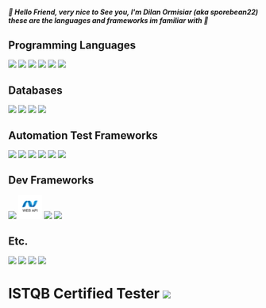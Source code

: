 ##### :whale: Hello Friend, very nice to See you, I'm Dilan Ormisiar (aka sporebean22) these are the languages and frameworks im familiar with :whale2:

## Programming Languages
<img src="https://upload.wikimedia.org/wikipedia/commons/7/7a/C_Sharp_logo.svg" height="48px" width="auto" /> <img src="https://cdn.iconscout.com/icon/free/png-256/powershell-2-569189.png" height="48px" width="auto" /> <img src="https://user-images.githubusercontent.com/30186107/29488525-f55a69d0-84da-11e7-8a39-5476f663b5eb.png" height="48px" width="auto" /> <img src="https://cdn3.iconfinder.com/data/icons/logos-and-brands-adobe/512/267_Python-512.png" height="48px" width="auto" /> <img src="https://icon-library.com/images/java-icon-image/java-icon-image-0.jpg" height="48px" width="auto" /> <img src="https://banner2.cleanpng.com/20180519/zqq/kisspng-php-server-side-scripting-yii-web-application-scri-5b00d886698cb9.3580042815267820864324.jpg" height="35px" width="auto" />

## Databases
<img src="https://hackr.io/tutorials/learn-sql-server/logo/logo-sql-server?ver=1557508629" height="48px" width="auto" /> <img src="https://upload.wikimedia.org/wikipedia/en/thumb/6/68/Oracle_SQL_Developer_logo.svg/1200px-Oracle_SQL_Developer_logo.svg.png" height="48px" width="auto" /> <img src="https://www.bloorresearch.com/wp-content/uploads/2013/03/MONGO-DB-logo-300x470-.png" height="40px" width="auto" /> <img src="https://icons-for-free.com/iconfiles/png/512/development+logo+mysql+icon-1320184807686758112.png" height="40px" width="auto" />

## Automation Test Frameworks
<img src="https://www.specflow.org/wp-content/uploads/2016/07/SF_Logo.png" height="48px" width="auto" /> <img src ="https://avatars3.githubusercontent.com/u/2092016?s=280&v=4" height="48px" width="auto" /> <img src="https://img.icons8.com/color/48/000000/selenium-test-automation.png" height="48px" width="auto" /> <img src="https://pluralsight2.imgix.net/paths/images/nunit-261ab03561.png" height="48px" width="auto" /> <img src="https://avatars3.githubusercontent.com/u/874086?s=400&v=4" height="48px" width="auto"/> <img src="https://www.getdeveloper.net/wp-content/uploads/2018/05/CD7EBC70-8CCF-48B4-A3A1-147DC337D1F0-e1525330192889.gif" height="48px" width="auto"/>

## Dev Frameworks
<img src="https://upload.wikimedia.org/wikipedia/commons/thumb/e/ee/.NET_Core_Logo.svg/1200px-.NET_Core_Logo.svg.png" height="48px" width="auto" /> <img src="https://raw.githubusercontent.com/CAST-Extend/resources/master/com.castsoftware.webapi.png" height="48px" width="auto" /> <img src="https://cdn2.iconfinder.com/data/icons/nodejs-1/512/nodejs-512.png" height="48px" width="auto" /> <img src="https://cdn.freebiesupply.com/logos/large/2x/laravel-logo-png-transparent.png" height="48px" width="auto" />

## Etc.
<img src="https://jmeter.apache.org/images/jmeter.png" height="48px" width="auto" /> <img src="https://image.flaticon.com/icons/png/512/873/873107.png" height="48px" width="auto" /> <img src="https://cdn.auth0.com/blog/aspnet-core-web-apis/swagger.png" height="48px" width="auto" /> <img src="https://img.icons8.com/color/48/000000/markdown.png" height="48px" width="auto" />

# ISTQB Certified Tester <img src="https://www.istqb.org/images/ISTQB-Certified_original.png" height="48px" width="auto" />
